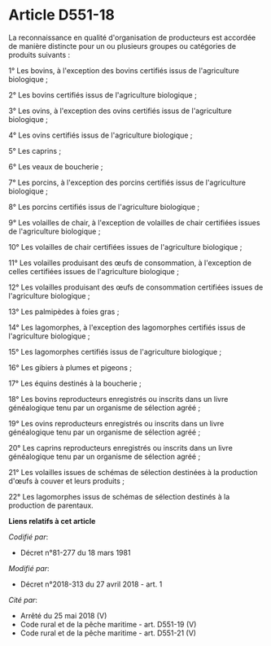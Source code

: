 # Article D551-18

La reconnaissance en qualité d'organisation de producteurs est accordée de manière distincte pour un ou plusieurs groupes ou
catégories de produits suivants :

1° Les bovins, à l'exception des bovins certifiés issus de l'agriculture biologique ;

2° Les bovins certifiés issus de l'agriculture biologique ;

3° Les ovins, à l'exception des ovins certifiés issus de l'agriculture biologique ;

4° Les ovins certifiés issus de l'agriculture biologique ;

5° Les caprins ;

6° Les veaux de boucherie ;

7° Les porcins, à l'exception des porcins certifiés issus de l'agriculture biologique ;

8° Les porcins certifiés issus de l'agriculture biologique ;

9° Les volailles de chair, à l'exception de volailles de chair certifiées issues de l'agriculture biologique ;

10° Les volailles de chair certifiées issues de l'agriculture biologique ;

11° Les volailles produisant des œufs de consommation, à l'exception de celles certifiées issues de l'agriculture
biologique ;

12° Les volailles produisant des œufs de consommation certifiées issues de l'agriculture biologique ;

13° Les palmipèdes à foies gras ;

14° Les lagomorphes, à l'exception des lagomorphes certifiés issus de l'agriculture biologique ;

15° Les lagomorphes certifiés issus de l'agriculture biologique ;

16° Les gibiers à plumes et pigeons ;

17° Les équins destinés à la boucherie ;

18° Les bovins reproducteurs enregistrés ou inscrits dans un livre généalogique tenu par un organisme de sélection agréé ;

19° Les ovins reproducteurs enregistrés ou inscrits dans un livre généalogique tenu par un organisme de sélection agréé ;

20° Les caprins reproducteurs enregistrés ou inscrits dans un livre généalogique tenu par un organisme de sélection agréé ;

21° Les volailles issues de schémas de sélection destinées à la production d'œufs à couver et leurs produits ;

22° Les lagomorphes issus de schémas de sélection destinés à la production de parentaux.

**Liens relatifs à cet article**

_Codifié par_:

  - Décret n°81-277 du 18 mars 1981

_Modifié par_:

  - Décret n°2018-313 du 27 avril 2018 - art. 1

_Cité par_:

  - Arrêté du 25 mai 2018 (V)
  - Code rural et de la pêche maritime - art. D551-19 (V)
  - Code rural et de la pêche maritime - art. D551-21 (V)

